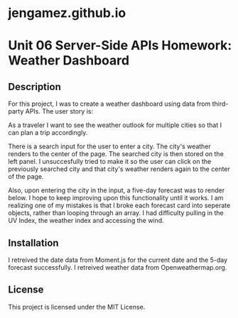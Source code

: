 # jengamez.github.io
# Unit 06 Server-Side APIs Homework: Weather Dashboard

## Description

For this project, I was to create a weather dashboard using data from third-party APIs.  The user story is:

As a traveler
I want to see the weather outlook for multiple cities
so that I can plan a trip accordingly.

There is a search input for the user to enter a city. The city's weather renders to the center of the page. The searched city is then stored on the left panel. I unsuccesfully tried to make it so the user can click on the previously searched city and that city's weather renders again to the center of the page.

Also, upon entering the city in the input, a five-day forecast was to render below. I hope to keep improving upon this functionality until it works.  I am realizing one of my mistakes is that I broke each forecast card into seperate objects, rather than looping through an array.  I had difficulty pulling in the UV Index, the weather index and accessing the wind.


## Installation

I retreived the date data from Moment.js for the current date and the 5-day forecast successfully.  I retreived weather data from Openweathermap.org. 

## License

This project is licensed under the MIT License.

